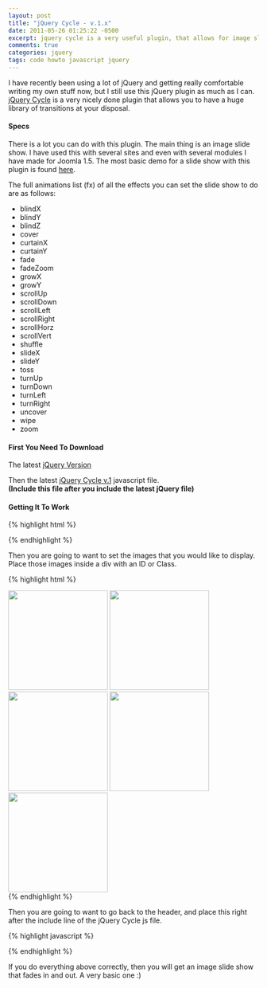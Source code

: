 ```yaml
---
layout: post
title: "jQuery Cycle - v.1.x"
date: 2011-05-26 01:25:22 -0500
excerpt: jquery cycle is a very useful plugin, that allows for image slide shows with effects
comments: true
categories: jquery
tags: code howto javascript jquery
---
```

I have recently been using a lot of jQuery and getting really comfortable writing my own stuff now, but I still use this jQuery plugin as much as I can. [jQuery Cycle](http://jquery.malsup.com/cycle/) is a very nicely done plugin that allows you to have a huge library of transitions at your disposal.  

#### Specs
There is a lot you can do with this plugin. The main thing is an image slide show. I have used this with several sites and even with several modules I have made for Joomla 1.5. The most basic demo for a slide show with this plugin is found [here](http://jquery.malsup.com/cycle/basic.html).  

The full animations list (fx) of all the effects you can set the slide show to do are as follows:  
- blindX
- blindY
- blindZ
- cover
- curtainX
- curtainY
- fade
- fadeZoom
- growX
- growY
- scrollUp
- scrollDown
- scrollLeft
- scrollRight
- scrollHorz
- scrollVert
- shuffle
- slideX
- slideY
- toss
- turnUp
- turnDown
- turnLeft
- turnRight
- uncover
- wipe
- zoom

#### First You Need To Download

The latest <a href="https://jquery.com/download/" class="btn btn-outline-dark" target="_blank" rel="noopener">jQuery Version</a>  

Then the latest <a href="http://jquery.malsup.com/cycle/download.html" class="btn btn-outline-dark" target="_blank" rel="noopener">jQuery Cycle v.1</a> javascript file.  
**(Include this file after you include the latest jQuery file)**  

#### Getting It To Work
{% highlight html %}
<!-- include jQuery library -->
<script type="text/javascript" src="path/to/latest/jquery"></script>

<!-- include Cycle plugin -->
<script type="text/javascript" src="path/to/latest/jquery/cycle/js"></script>
{% endhighlight %}

Then you are going to want to set the images that you would like to display. Place those images inside a div with an ID or Class.  

{% highlight html %}
<div class="slideshow">
  <img src="path/to/beach1.jpg" width="200" height="200" alt="" title="">
  <img src="path/to/beach2.jpg" width="200" height="200" alt="" title="">
  <img src="path/to/beach3.jpg" width="200" height="200" alt="" title="">
  <img src="path/to/beach4.jpg" width="200" height="200" alt="" title="">
  <img src="path/to/beach5.jpg" width="200" height="200" alt="" title="">
</div>
{% endhighlight %}

Then you are going to want to go back to the header, and place this right after the include line of the jQuery Cycle js file.

{% highlight javascript %}
<script type="text/javascript">
$(document).ready(function() {
  // init cycle library
  $('.slideshow').cycle({
    fx: 'fade' // choose your transition type, ex: fade, scrollUp, shuffle, etc...
  });
});
</script>
{% endhighlight %}

If you do everything above correctly, then you will get an image slide show that fades in and out. A very basic one :)  
